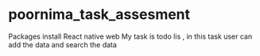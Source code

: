 # poornima_task_assesment
Packages install React native web
My task is todo lis , in this task user can add the data and search the data
